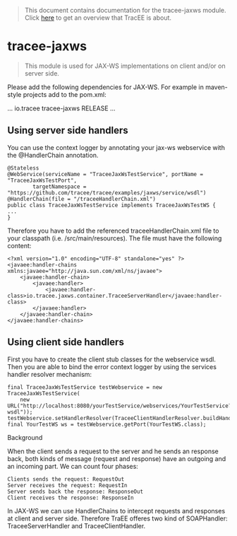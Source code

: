 > This document contains documentation for the tracee-jaxws module. Click [here](/README.md) to get an overview that TracEE is about.

# tracee-jaxws

> This module is used for JAX-WS implementations on client and/or on server side.

Please add the following dependencies for JAX-WS. For example in maven-style projects add to the pom.xml:

<dependencies>
...
    <dependency>
        <groupId>io.tracee</groupId>
        <artifactId>tracee-jaxws</artifactId>
        <version>RELEASE</version>
    </dependency>
...
</dependencies>

## Using server side handlers
You can use the context logger by annotating your jax-ws webservice with the @HandlerChain annotation.

    @Stateless
    @WebService(serviceName = "TraceeJaxWsTestService", portName = "TraceeJaxWsTestPort",
            targetNamespace = "https://github.com/tracee/tracee/examples/jaxws/service/wsdl")
    @HandlerChain(file = "/traceeHandlerChain.xml")
    public class TraceeJaxWsTestService implements TraceeJaxWsTestWS {
    ...
    }
    
Therefore you have to add the referenced traceeHandlerChain.xml file to your classpath (i.e. /src/main/resources). The file must have the following content:


    <?xml version="1.0" encoding="UTF-8" standalone="yes" ?>
    <javaee:handler-chains xmlns:javaee="http://java.sun.com/xml/ns/javaee">
        <javaee:handler-chain>
            <javaee:handler>
                <javaee:handler-class>io.tracee.jaxws.container.TraceeServerHandler</javaee:handler-class>
            </javaee:handler>
        </javaee:handler-chain>
    </javaee:handler-chains>
    

## Using client side handlers
First you have to create the client stub classes for the webservice wsdl. 
Then you are able to bind the error context logger by using the services handler resolver mechanism:

    final TraceeJaxWsTestService testWebservice = new TraceeJaxWsTestService(
        new URL("http://localhost:8080/yourTestService/webservices/YourTestService?wsdl"));
    testWebservice.setHandlerResolver(TraceeClientHandlerResolver.buildHandlerResolver().add(TraceeClientHandler.class).build());
    final YourTestWS ws = testWebservice.getPort(YourTestWS.class);    
    

Background

When the client sends a request to the server and he sends an response back, both kinds of message (request and response) have an outgoing and an incoming part. We can count four phases:

    Clients sends the request: RequestOut
    Server receives the request: RequestIn
    Server sends back the response: ResponseOut
    Client receives the response: ResponseIn

In JAX-WS we can  use HandlerChains to intercept requests and responses at client and server side.
Therefore TraEE offeres two kind of SOAPHandler: TraceeServerHandler and TraceeClientHandler.
